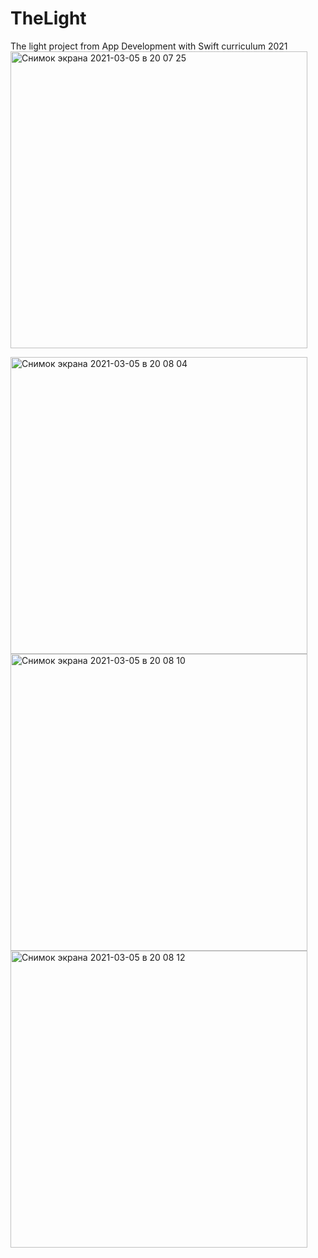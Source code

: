 # TheLight
The light project from App Development with Swift curriculum 2021
<img width="475" alt="Снимок экрана 2021-03-05 в 20 07 25" src="https://user-images.githubusercontent.com/73346822/110149733-721b9c80-7def-11eb-87aa-0e713e78d8c2.png">

<img width="475" alt="Снимок экрана 2021-03-05 в 20 08 04" src="https://user-images.githubusercontent.com/73346822/110149747-75168d00-7def-11eb-95cd-00e5168ad63a.png">

<img width="475" alt="Снимок экрана 2021-03-05 в 20 08 10" src="https://user-images.githubusercontent.com/73346822/110149756-7778e700-7def-11eb-9da4-c9cfec92e490.png">

<img width="475" alt="Снимок экрана 2021-03-05 в 20 08 12" src="https://user-images.githubusercontent.com/73346822/110149763-79db4100-7def-11eb-8baf-a899cfcf3237.png">
